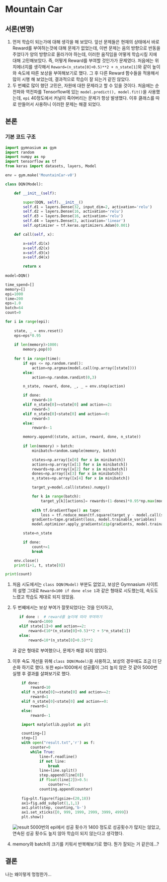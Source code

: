 # Mountain Car
## 서론(변명)
1. 먼저 학습이 되는가에 대해 생각을 해 보았다. 앞선 문제들은 현재의 상태에서 바로 Reward를 부여하는것에 대해 문제가 없었는데, 이번 문제는 음의 방향으로 반동을 주었다가 양의 방향으로 올라가야 하는데, 이러한 움직임을 어떻게 학습시킬 지에 대해 고민해보았다. 즉, 어떻게 Reward를 부여할 것인가가 문제였다. 처음에는 위치에너지를 생각해서 ```Reward=(n_state[0]+0.5)**2 + n_state[1]```와 같이 높이와 속도에 따른 보상을 부여해보기로 했다. 그 후 다른 Reward 함수들을 적용해서 많이 시행 해 보았는데, 결과적으로 학습이 잘 되는거 같진 않았다.
2. 두 번쨰로 많이 했던 고민은, 자원에 대한 문제라고 할 수 있을 것이다. 처음에는 순전파와 역전파를 Tensorflow에 있는 ```model.predict(), model.fit()```을 사용했는데, ```epi``` 40정도에서 커널이 죽어버리는 문제가 항상 발생했다. 이후 클래스를 따로 만들어서 사용하니 이러한 문제는 해결 되었다.

## 본론

### 기본 코드 구조

```python
import gymnasium as gym
import random
import numpy as np
import tensorflow as tf
from keras import datasets, layers, Model

env = gym.make('MountainCar-v0')

class DQN(Model):

    def __init__(self):

        super(DQN, self).__init__()
        self.d1 = layers.Dense(32, input_dim=2, activation='relu')
        self.d2 = layers.Dense(16, activation='relu')
        self.d3 = layers.Dense(16, activation='relu')
        self.d4 = layers.Dense(3, activation='linear')
        self.optimizer = tf.keras.optimizers.Adam(0.001)

    def call(self, x):

        x=self.d1(x)
        x=self.d2(x)
        x=self.d3(x)
        x=self.d4(x)

        return x
    
model=DQN()

time_spend=[]
memory=[]
epi=1000
time=200
eps=1.0
batch=64
count=0

for i in range(epi):
    
    state, _ = env.reset()
    eps=eps*0.95
    
    if len(memory)>1000:
        memory.pop(0)
    
    for t in range(time):
        if eps <= np.random.rand():
            action=np.argmax(model.call(np.array([state])))
        else:
            action=np.random.randint(0,3)

        n_state, reward, done, _, _ = env.step(action)

        if done:
            reward=10
        elif n_state[0]>=state[0] and action==2:
            reward=3
        elif n_state[0]<state[0] and action==0:
            reward=3
        else:
            reward=-1

        memory.append((state, action, reward, done, n_state))
        
        if len(memory) > batch:
            minibatch=random.sample(memory, batch)

            states=np.array([x[0] for x in minibatch])
            actions=np.array([x[1] for x in minibatch])
            rewards=np.array([x[2] for x in minibatch])
            dones=np.array([x[3] for x in minibatch])
            n_states=np.array([x[4] for x in minibatch])

            target_y=model.call(states).numpy()

            for k in range(batch):
                target_y[k][actions]= rewards+(1-dones)*0.95*np.max(model.call(n_states).numpy(), axis=1)
            
            with tf.GradientTape() as tape:
                loss = tf.reduce_mean(tf.square(target_y - model.call(states)))
            gradients=tape.gradient(loss, model.trainable_variables)
            model.optimizer.apply_gradients(zip(gradients, model.trainable_variables))

        state=n_state

        if done:
            count+=1
            break

    env.close()    
    print(i+1, t, state[0])

print(count)
```

1. 처음 시도에서는 ```class DQN(Model)``` 부분도 없었고, 보상은 Gymnasium 사이트의 설명 그대로 ```Reward=100 if done else 1```과 같은 형태로 시도했는데, 속도도 느렸고 학습도 제대로 되지 않았음.

2. 두 번쨰에서는 보상 부여가 잘못되었다는 것을 인지하고,

     ```python
        if done :  # reward를 높이에 따라 부여하기
            reward=1000
        elif state[1]>0 and action==2:
            reward=(10*(n_state[0]+0.5)**2 + 5*n_state[1])
        else:
            reward=10*(n_state[0]+0.5)**2
    ```
    과 같은 형태로 부여했으나, 문제가 해결 되지 않았다.

3. 이후 속도 개선을 위해 ```class DQN(Model)```을 사용하고, 보상의 경우에도 조금 더 단순화 하기로 했다. 또한 epi=1000에서 성공률이 그리 높지 않은 것 같아 5000번 실행 후 결과를 살펴보기로 했다.
    ```python
        if done:
            reward=10
        elif n_state[0]>=state[0] and action==2:
            reward=1
        elif n_state[0]<state[0] and action==0:
            reward=1
        else:
            reward=-1
    ```

    ```python
        import matplotlib.pyplot as plt

        counting=[]
        step=[]
        with open("result.txt",'r') as f:
            counter=0
            while True:
                line=f.readline()
                if not line:
                    break
                line=line.split()
                step.append(line[0])
                if float(line[2])>0.5:
                    counter+=1
                counting.append(counter)
        
        fig=plt.figure(figsize=(20,18))
        ax1=fig.add_subplot(1,1,1)
        ax1.plot(step, counting,'b-')
        ax1.set_xticks([0, 999, 1999, 2999, 3999, 4999])
        plt.show()
    ```
    ![result](output.png)
    5000번의 epi에서 성공 횟수가 1400 정도로 성공횟수가 많지는 않았고, 연속된 성공 횟수도 높지 않아 학습이 되지 않는다고 생각했다.

4. memory와 batch의 크기를 키워서 반복해보기로 했다. 뭔가 잘되는 거 같은데...?

## 결론
나는 왜이렇게 멍청한가...
